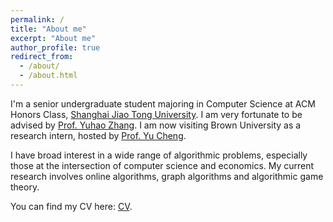 ```yaml
---
permalink: /
title: "About me"
excerpt: "About me"
author_profile: true
redirect_from: 
  - /about/
  - /about.html
---
```


I'm a senior undergraduate student majoring in Computer Science at ACM Honors Class, [Shanghai Jiao Tong University](https://www.sjtu.edu.cn/). I am very fortunate to be advised by [Prof. Yuhao Zhang](http://www.zyhwtc.com/). I am now visiting Brown University as a research intern, hosted by [Prof. Yu Cheng](https://cs.brown.edu/people/ycheng79/). 

I have broad interest in a wide range of algorithmic problems, especially those at the intersection of computer science and economics. My current research involves online algorithms, graph algorithms and algorithmic game theory.

You can find my CV here: [CV](../assets/Tianle_Jiang_CV.pdf).
